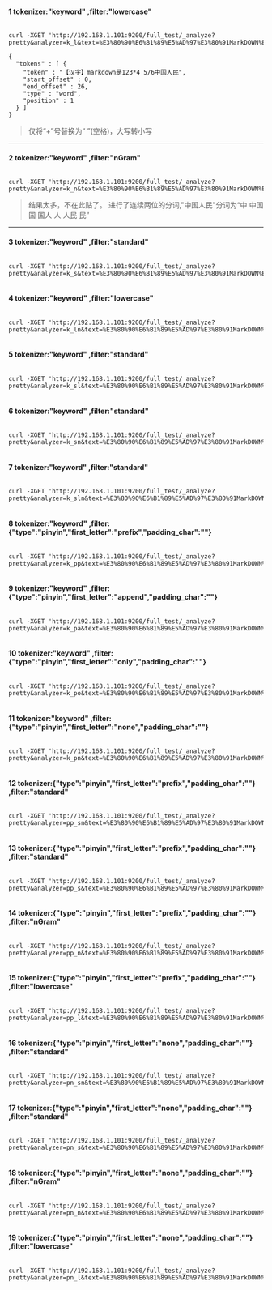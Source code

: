 #### 1	tokenizer:"keyword"	,filter:"lowercase"
```

curl -XGET 'http://192.168.1.101:9200/full_test/_analyze?pretty&analyzer=k_l&text=%E3%80%90%E6%B1%89%E5%AD%97%E3%80%91MarkDOWN%E6%98%AF123*4+5/6%E4%B8%AD%E5%9B%BD%E4%BA%BA%E6%B0%91'

```
```
{
  "tokens" : [ {
    "token" : "【汉字】markdown是123*4 5/6中国人民",
    "start_offset" : 0,
    "end_offset" : 26,
    "type" : "word",
    "position" : 1
  } ]
}

```
> 仅将“+”号替换为“ ”(空格)，大写转小写

***

#### 2	tokenizer:"keyword"	,filter:"nGram"
```

curl -XGET 'http://192.168.1.101:9200/full_test/_analyze?pretty&analyzer=k_n&text=%E3%80%90%E6%B1%89%E5%AD%97%E3%80%91MarkDOWN%E6%98%AF123*4+5/6%E4%B8%AD%E5%9B%BD%E4%BA%BA%E6%B0%91'

```
> 结果太多，不在此贴了。
> 进行了连续两位的分词,"中国人民"分词为“中 中国 国 国人 人 人民 民”

***

#### 3	tokenizer:"keyword"	,filter:"standard"
```

curl -XGET 'http://192.168.1.101:9200/full_test/_analyze?pretty&analyzer=k_s&text=%E3%80%90%E6%B1%89%E5%AD%97%E3%80%91MarkDOWN%E6%98%AF123*4+5/6%E4%B8%AD%E5%9B%BD%E4%BA%BA%E6%B0%91'

```
```

```
#### 4	tokenizer:"keyword"	,filter:"lowercase"
```

curl -XGET 'http://192.168.1.101:9200/full_test/_analyze?pretty&analyzer=k_ln&text=%E3%80%90%E6%B1%89%E5%AD%97%E3%80%91MarkDOWN%E6%98%AF123*4+5/6%E4%B8%AD%E5%9B%BD%E4%BA%BA%E6%B0%91'

```
```

```
#### 5	tokenizer:"keyword"	,filter:"standard"
```

curl -XGET 'http://192.168.1.101:9200/full_test/_analyze?pretty&analyzer=k_sl&text=%E3%80%90%E6%B1%89%E5%AD%97%E3%80%91MarkDOWN%E6%98%AF123*4+5/6%E4%B8%AD%E5%9B%BD%E4%BA%BA%E6%B0%91'

```
```

```
#### 6	tokenizer:"keyword"	,filter:"standard"
```

curl -XGET 'http://192.168.1.101:9200/full_test/_analyze?pretty&analyzer=k_sn&text=%E3%80%90%E6%B1%89%E5%AD%97%E3%80%91MarkDOWN%E6%98%AF123*4+5/6%E4%B8%AD%E5%9B%BD%E4%BA%BA%E6%B0%91'

```
```

```
#### 7	tokenizer:"keyword"	,filter:"standard"
```

curl -XGET 'http://192.168.1.101:9200/full_test/_analyze?pretty&analyzer=k_sln&text=%E3%80%90%E6%B1%89%E5%AD%97%E3%80%91MarkDOWN%E6%98%AF123*4+5/6%E4%B8%AD%E5%9B%BD%E4%BA%BA%E6%B0%91'

```
```

```
#### 8	tokenizer:"keyword"	,filter:{"type":"pinyin","first_letter":"prefix","padding_char":""}
```

curl -XGET 'http://192.168.1.101:9200/full_test/_analyze?pretty&analyzer=k_pp&text=%E3%80%90%E6%B1%89%E5%AD%97%E3%80%91MarkDOWN%E6%98%AF123*4+5/6%E4%B8%AD%E5%9B%BD%E4%BA%BA%E6%B0%91'

```
```

```
#### 9	tokenizer:"keyword"	,filter:{"type":"pinyin","first_letter":"append","padding_char":""}
```

curl -XGET 'http://192.168.1.101:9200/full_test/_analyze?pretty&analyzer=k_pa&text=%E3%80%90%E6%B1%89%E5%AD%97%E3%80%91MarkDOWN%E6%98%AF123*4+5/6%E4%B8%AD%E5%9B%BD%E4%BA%BA%E6%B0%91'

```
```

```
#### 10	tokenizer:"keyword"	,filter:{"type":"pinyin","first_letter":"only","padding_char":""}
```

curl -XGET 'http://192.168.1.101:9200/full_test/_analyze?pretty&analyzer=k_po&text=%E3%80%90%E6%B1%89%E5%AD%97%E3%80%91MarkDOWN%E6%98%AF123*4+5/6%E4%B8%AD%E5%9B%BD%E4%BA%BA%E6%B0%91'

```
```

```
#### 11	tokenizer:"keyword"	,filter:{"type":"pinyin","first_letter":"none","padding_char":""}
```

curl -XGET 'http://192.168.1.101:9200/full_test/_analyze?pretty&analyzer=k_pn&text=%E3%80%90%E6%B1%89%E5%AD%97%E3%80%91MarkDOWN%E6%98%AF123*4+5/6%E4%B8%AD%E5%9B%BD%E4%BA%BA%E6%B0%91'

```
```

```
#### 12	tokenizer:{"type":"pinyin","first_letter":"prefix","padding_char":""}	,filter:"standard"
```

curl -XGET 'http://192.168.1.101:9200/full_test/_analyze?pretty&analyzer=pp_sn&text=%E3%80%90%E6%B1%89%E5%AD%97%E3%80%91MarkDOWN%E6%98%AF123*4+5/6%E4%B8%AD%E5%9B%BD%E4%BA%BA%E6%B0%91'

```
```

```
#### 13	tokenizer:{"type":"pinyin","first_letter":"prefix","padding_char":""}	,filter:"standard"
```

curl -XGET 'http://192.168.1.101:9200/full_test/_analyze?pretty&analyzer=pp_s&text=%E3%80%90%E6%B1%89%E5%AD%97%E3%80%91MarkDOWN%E6%98%AF123*4+5/6%E4%B8%AD%E5%9B%BD%E4%BA%BA%E6%B0%91'

```
```

```
#### 14	tokenizer:{"type":"pinyin","first_letter":"prefix","padding_char":""}	,filter:"nGram"
```

curl -XGET 'http://192.168.1.101:9200/full_test/_analyze?pretty&analyzer=pp_n&text=%E3%80%90%E6%B1%89%E5%AD%97%E3%80%91MarkDOWN%E6%98%AF123*4+5/6%E4%B8%AD%E5%9B%BD%E4%BA%BA%E6%B0%91'

```
```

```
#### 15	tokenizer:{"type":"pinyin","first_letter":"prefix","padding_char":""}	,filter:"lowercase"
```

curl -XGET 'http://192.168.1.101:9200/full_test/_analyze?pretty&analyzer=pp_l&text=%E3%80%90%E6%B1%89%E5%AD%97%E3%80%91MarkDOWN%E6%98%AF123*4+5/6%E4%B8%AD%E5%9B%BD%E4%BA%BA%E6%B0%91'

```
```

```
#### 16	tokenizer:{"type":"pinyin","first_letter":"none","padding_char":""}	,filter:"standard"
```

curl -XGET 'http://192.168.1.101:9200/full_test/_analyze?pretty&analyzer=pn_sn&text=%E3%80%90%E6%B1%89%E5%AD%97%E3%80%91MarkDOWN%E6%98%AF123*4+5/6%E4%B8%AD%E5%9B%BD%E4%BA%BA%E6%B0%91'

```
```

```
#### 17	tokenizer:{"type":"pinyin","first_letter":"none","padding_char":""}	,filter:"standard"
```

curl -XGET 'http://192.168.1.101:9200/full_test/_analyze?pretty&analyzer=pn_s&text=%E3%80%90%E6%B1%89%E5%AD%97%E3%80%91MarkDOWN%E6%98%AF123*4+5/6%E4%B8%AD%E5%9B%BD%E4%BA%BA%E6%B0%91'

```
```

```
#### 18	tokenizer:{"type":"pinyin","first_letter":"none","padding_char":""}	,filter:"nGram"
```

curl -XGET 'http://192.168.1.101:9200/full_test/_analyze?pretty&analyzer=pn_n&text=%E3%80%90%E6%B1%89%E5%AD%97%E3%80%91MarkDOWN%E6%98%AF123*4+5/6%E4%B8%AD%E5%9B%BD%E4%BA%BA%E6%B0%91'

```
```

```
#### 19	tokenizer:{"type":"pinyin","first_letter":"none","padding_char":""}	,filter:"lowercase"
```

curl -XGET 'http://192.168.1.101:9200/full_test/_analyze?pretty&analyzer=pn_l&text=%E3%80%90%E6%B1%89%E5%AD%97%E3%80%91MarkDOWN%E6%98%AF123*4+5/6%E4%B8%AD%E5%9B%BD%E4%BA%BA%E6%B0%91'

```
```

```
